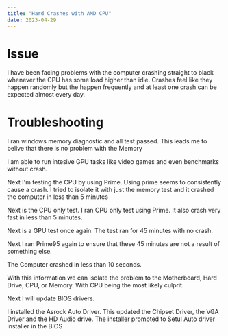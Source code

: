 ```yaml
---
title: "Hard Crashes with AMD CPU"
date: 2023-04-29
---
```


# Issue
I have been facing problems with the computer crashing straight to black whenever the CPU has some load higher than idle.
Crashes feel like they happen randomly but the happen frequently and at least one crash can be expected almost every day.

# Troubleshooting
I ran windows memory diagnostic and all test passed.
This leads me to belive that there is no problem with the Memory

I am able to run intesive GPU tasks like video games and even benchmarks without crash.

Next I'm testing the CPU by using Prime.
Using prime seems to consistently cause a crash. I tried to isolate it with just the memory test and it crashed the computer in less than 5 minutes


Next is the CPU only test. I ran CPU only test using Prime. It also crash very fast in less than 5 minutes.

Next is a GPU test once again. The test ran for 45 minutes with no crash.

Next I ran Prime95 again to ensure that these 45 minutes are not a result of something else.

The Computer crashed in less than 10 seconds.

With this information we can isolate the problem to the Motherboard, Hard Drive, CPU, or Memory. With CPU being the most likely culprit.

Next I will update BIOS drivers.

I installed the Asrock Auto Driver. This updated the Chipset Driver, the VGA Driver and the HD Audio drive. The installer prompted to Setul Auto driver installer in the BIOS 
